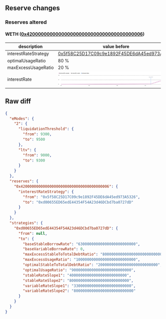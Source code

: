 ## Reserve changes

### Reserves altered

#### WETH ([0x4200000000000000000000000000000000000006](https://optimistic.etherscan.io/address/0x4200000000000000000000000000000000000006))

| description | value before | value after |
| --- | --- | --- |
| interestRateStrategy | [0x5f58C25D17C09c9e1892F45DE6dA45ed973A5326](https://optimistic.etherscan.io/address/0x5f58C25D17C09c9e1892F45DE6dA45ed973A5326) | [0xd00655ED65edE44354F54A23d46DCbd7ba0727dD](https://optimistic.etherscan.io/address/0xd00655ED65edE44354F54A23d46DCbd7ba0727dD) |
| optimalUsageRatio | 80 % | 90 % |
| maxExcessUsageRatio | 20 % | 10 % |
| interestRate | ![before](/.assets/715cbb89cad22db0c20f074df5ed4b41cd5a2327.svg) | ![after](/.assets/ca6b2aa74895f1fc2926cdd88b0b86033580d616.svg) |

## Raw diff

```json
{
  "eModes": {
    "2": {
      "liquidationThreshold": {
        "from": 9300,
        "to": 9500
      },
      "ltv": {
        "from": 9000,
        "to": 9300
      }
    }
  },
  "reserves": {
    "0x4200000000000000000000000000000000000006": {
      "interestRateStrategy": {
        "from": "0x5f58C25D17C09c9e1892F45DE6dA45ed973A5326",
        "to": "0xd00655ED65edE44354F54A23d46DCbd7ba0727dD"
      }
    }
  },
  "strategies": {
    "0xd00655ED65edE44354F54A23d46DCbd7ba0727dD": {
      "from": null,
      "to": {
        "baseStableBorrowRate": "63000000000000000000000000",
        "baseVariableBorrowRate": 0,
        "maxExcessStableToTotalDebtRatio": "800000000000000000000000000",
        "maxExcessUsageRatio": "100000000000000000000000000",
        "optimalStableToTotalDebtRatio": "200000000000000000000000000",
        "optimalUsageRatio": "900000000000000000000000000",
        "stableRateSlope1": "40000000000000000000000000",
        "stableRateSlope2": "800000000000000000000000000",
        "variableRateSlope1": "33000000000000000000000000",
        "variableRateSlope2": "800000000000000000000000000"
      }
    }
  }
}
```